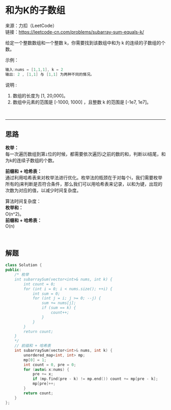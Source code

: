 # 和为K的子数组

来源：力扣（LeetCode）  
链接：<https://leetcode-cn.com/problems/subarray-sum-equals-k/>

给定一个整数数组和一个整数 k，你需要找到该数组中和为 k 的连续的子数组的个数。

示例：

``` c++
输入:nums = [1,1,1], k = 2
输出: 2 , [1,1] 与 [1,1] 为两种不同的情况。
```

说明 :

1. 数组的长度为 [1, 20,000]。
2. 数组中元素的范围是 [-1000, 1000] ，且整数 k 的范围是 [-1e7, 1e7]。

</br>

---

## 思路

**枚举：**  
每一次遍历数组到第`i`位的时候，都需要依次遍历i之前的数的和，判断以i结尾，和为k的连续子数组的个数。  

**前缀和 + 哈希表：**  
通过利用哈希表来对枚举法进行优化。枚举法的瓶颈在于对每个i，我们需要枚举所有的j来判断是否符合条件，那么我们可以用哈希表来记录，以和为键，出现的次数为对应的值，以减少时间复杂度。  

算法时间复杂度：  
**枚举和：**  
O(n^2)。  
**前缀和 + 哈希表：**  
O(n)

</br>

## 解题

``` c++
class Solution {
public:
    /* 枚举
    int subarraySum(vector<int>& nums, int k) {
        int count = 0;
        for (int i = 0; i < nums.size(); ++i) {
            int sum = 0;
            for (int j = i; j >= 0; --j) {
                sum += nums[j];
                if (sum == k) {
                    count++;
                }
            }
        }
        return count;
    }
    */
    // 前缀和 + 哈希表
    int subarraySum(vector<int>& nums, int k) {
        unordered_map<int, int> mp;
        mp[0] = 1;
        int count = 0, pre = 0;
        for (auto& x:nums) {
            pre += x;
            if (mp.find(pre - k) != mp.end()) count += mp[pre - k];
            mp[pre]++;
        }
        return count;
    }
};
```
